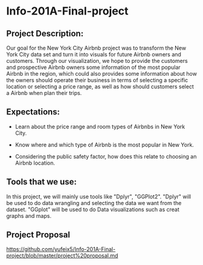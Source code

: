 # Info-201A-Final-project

## Project Description:

Our goal for the New York City Airbnb project was to transform the New York City data set and turn it into visuals for future Airbnb owners and customers. Through our visualization, we hope to provide the customers and prospective Airbnb owners some information of the most popular Airbnb in the region, which could also provides some information about how the owners should operate their business in terms of selecting a specific location or selecting a price range, as well as how should customers select a Airbnb when plan their trips.  

## Expectations:

* Learn about the price range and room types of Airbnbs in New York City.

* Know where and which type of Airbnb is the most popular in New York.

* Considering the public safety factor, how does this relate to choosing an Airbnb location.

## Tools that we use:

In this project, we will mainly use tools like "Dplyr", "GGPlot2". "Dplyr" will be used to do data wrangling and selecting the data we want from the dataset. "GGplot" will be used to do Data visualizations such as creat graphs and maps.

## Project Proposal

https://github.com/yufeix5/Info-201A-Final-project/blob/master/project%20proposal.md
